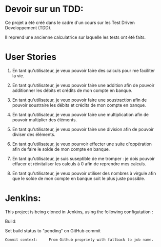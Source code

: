 # Devoir sur un TDD:

Ce projet a été créé dans le cadre d'un cours sur les Test Driven Developpement (TDD).

Il reprend une ancienne calculatrice sur laquelle les tests ont été faits.

# User Stories
1. En tant qu'utilisateur, je veux pouvoir faire des calculs pour me faciliter la vie.

2. En tant qu'utilisateur, je veux pouvoir faire une addition afin de pouvoir additionner les débits et crédits de mon compte en banque.

3. En tant qu'utilisateur, je veux pouvoir faire une soustraction afin de pouvoir soustraire les débits et crédits de mon compte en banque.

4. En tant qu'utilisateur, je veux pouvoir faire une multiplication afin de pouvoir multiplier des éléments.

5. En tant qu'utilisateur, je veux pouvoir faire une division afin de pouvoir diviser des éléments.

6. En tant qu'utilisateur, je veux pourvoir effecter une suite d'oppération afin de faire le solde de mon compte en banque.

7. En tant qu'utilisateur, je suis suseptible de me tromper : je dois pouvoir effacer et réinitaliser les calculs à 0 afin de reprendre mes calculs.

8. En tant qu'utilisateur, je veux pouvoir utiliser des nombres à virgule afin que le solde de mon compte en banque soit le plus juste possible.


# Jenkins:

This project is being cloned in Jenkins, using the following configutation :

Build:

Set build status to "pending" on GitHub commit 

 	Commit context:		From Github propriety with fallback to job name.

